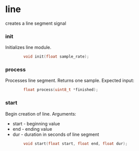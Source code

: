 
# line
creates a line segment signal

### init
Initializes line module.
```c
		void init(float sample_rate);
```

### process
Processes line segment. Returns one sample.
Expected input: 
```c
		float process(uint8_t *finished);
```

### start
Begin creation of line. 
Arguments:
- start - beginning value
- end - ending value
- dur - duration in seconds of line segment
```c
		void start(float start, float end, float dur);
```
